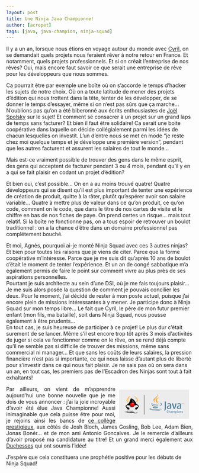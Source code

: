 ```yaml
---
layout: post
title: Une Ninja Java Championne!
author: [acrepet]
tags: [java, java-champion, ninja-squad]
---
```


Il y a un an, lorsque nous étions en voyage autour du monde avec [Cyril](http://ninja-squad.com/team#Cyril), on se demandait quels projets nous feraient rêver à notre retour en France. Et notamment, quels projets professionnels.
Et si on créait l’entreprise de nos rêves? Oui, mais encore faut savoir ce que serait une entreprise de rêve pour les développeurs que nous sommes.

Ca pourrait être par exemple une boîte où on s’accorde le temps d’hacker les sujets de notre choix. Où on a toute latitude de mener des projets d’édition qui nous trottent dans la tête, tenter de les développer, de se donner le temps d’essayer, même si on n’est pas sûrs que ça marche... N’oublions pas qu’on a été biberonné aux écrits enthousiastes de [Joël Spolsky](http://www.joelonsoftware.com) sur le sujet!
Et comment se consacrer à un projet sur un grand laps de temps sans facturer?
Et bien il faut être solidaire! Ca serait une boite coopérative dans laquelle on décide collégialement parmi les idées de chacun lesquelles on investit. L’un d’entre nous se met en mode “je reste chez moi quelque temps et je développe une première version”, pendant que les autres facturent et assurent les salaires de tout le monde...

Mais est-ce vraiment possible de trouver des gens dans le même esprit, des gens qui acceptent de facturer pendant 3 ou 4 mois, pendant qu’il y en a qui se fait plaisir en codant un projet d’édition?

Et bien oui, c’est possible... On en a au moins trouvé quatre! Quatre développeurs qui se disent qu’il est plus important de tenter une expérience de création de produit, quitte à la râter, plutôt qu’espérer avoir son salaire variable... Quatre à mettre plus de valeur dans ce qu’on produit, ce qu’on code, comment on le code, que dans le titre de nos cartes de visite et le chiffre en bas de nos fiches de paye.
On prend certes un risque... mais tout relatif. Si la boîte ne fonctionne pas, on a tous espoir de retrouver un boulot traditionnel : on a la chance d’être dans un domaine professionnel pas complétement bouché.

Et moi, Agnès, pourquoi ai-je monté Ninja Squad avec ces 3 autres ninjas?
Et bien pour toutes les raisons que je viens de citer. Parce que la forme coopérative m’intéresse. Parce que je me suis dit qu’après 10 ans de boulot c’était le moment de tenter l’expérience. Et un an de congé sabbatique m’a également permis de faire le point sur comment vivre au plus près de ses aspirations personnelles.  
Pourtant je suis architecte au sein d’une DSI, où je me fais toujours plaisir... Je me suis alors posée la question de comment  je pouvais concilier les deux. Pour le moment, j’ai décidé de rester à mon poste actuel, puisque j’ai encore plein de missions intéressantes à y mener. Je participe donc à Ninja Squad sur mon temps libre... Le fait que Cyril, le père de mon futur premier enfant (mon fils, ma bataille), soit dans Ninja Squad, nous pousse également à être prudents...  
En tout cas, je suis heureuse de participer à ce projet! Le plus dur c’était surement de se lancer. Même s’il est encore trop tôt après 3 mois d’activités de juger si cela va fonctionner comme on le rêve, on se rend déjà compte qu’il ne semble pas si difficile de trouver des missions, même sans commercial ni manager... Et que sans les coûts de leurs salaires, la pression financière n’est pas si importante, ce qui nous laisse d’autant plus de liberté pour s’investir dans ce qui nous fait plaisir. Je ne sais pas où on sera dans un an, en tout cas, les premiers pas de l’Escadron des Ninjas sont tout à fait exhaltants!

<p style="text-align: justify"><img align="right" style="margin:10px" src="/assets/images/Java_Champions_clr.gif" alt="Java Champions" />Par ailleurs, on vient de m’apprendre aujourd’hui une bonne nouvelle que je me dois de vous annoncer : j’ai la joie incroyable d’avoir été élue Java Championne! Aussi inimaginable que cela puisse être pour moi, je rejoins ainsi les bancs de <a href="http://java.net/website/java-champions/bios.html#Crepet">ce collège prestigieux</a>, aux côtés de Josh Bloch, James Gosling, Bob Lee, Adam Bien, Jonas Bonér… et de mon ami Antonio Goncalves. Je le remercie d’ailleurs d’avoir proposé ma candidature au titre! Et un grand merci également aux <a href="http://www.duchess-france.org">Duchesses</a> qui ont soumis l’idée!</p> 

J’espère que cela constituera une prophétie positive pour les débuts de Ninja Squad!




